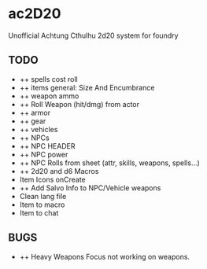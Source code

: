 # ac2D20
Unofficial Achtung Cthulhu 2d20 system for foundry

## TODO
- ++ spells cost roll
- ++ items general: Size And Encumbrance
- ++ weapon ammo
- ++ Roll Weapon (hit/dmg) from actor
- ++ armor
- ++ gear
- ++ vehicles
- ++ NPCs
- ++ NPC HEADER
- ++ NPC power 
- ++ NPC Rolls from sheet (attr, skills, weapons, spells...)
- ++ 2d20 and d6 Macros
- Item Icons onCreate
- ++ Add Salvo Info to NPC/Vehicle weapons
- Clean lang file
- Item to macro
- Item to chat

## BUGS
- ++ Heavy Weapons Focus not working on weapons. 
